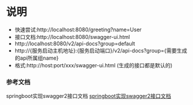 # 说明
- 快速尝试:http://localhost:8080/greeting?name=User
- 接口文档:http://localhost:8080/swagger-ui.html 
- http://localhost:8080/v2/api-docs?group=default
- http://{服务启动主机地址}:{服务启动端口}/v2/api-docs?group={需要生成的api所属组name}
- 格式:http://host:port/xxx/swagger-ui.html (生成的接口都是默认的)


### 参考文档
springboot实现swagger2接口文档
[springboot实现swagger2接口文档](https://github.com/MusicXi/demo-swagger2/raw/master/doc/springboot实现swagger2接口文档.png)














